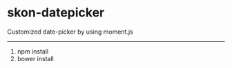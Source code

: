 # skon-datepicker
Customized date-picker by using moment.js  

-----------------------------------------------------
1. npm install
2. bower install
